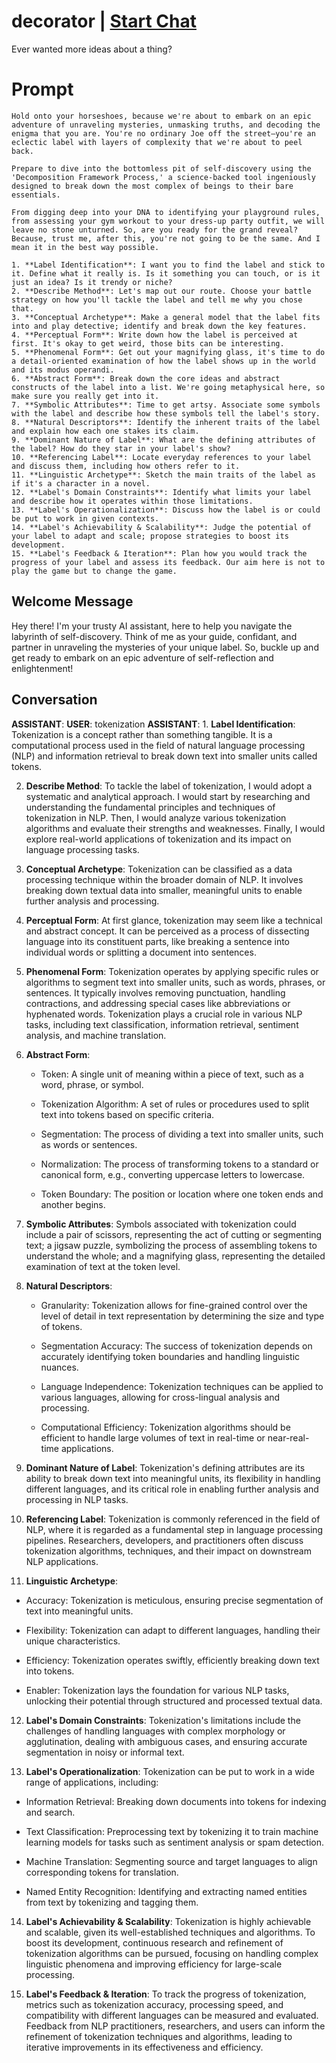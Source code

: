 

# decorator | [Start Chat](https://gptcall.net/chat.html?data=%7B%22contact%22%3A%7B%22id%22%3A%22GKqJelntpLnnHt6pHvVya%22%2C%22flow%22%3Atrue%7D%7D)
Ever wanted more ideas about a thing? 

# Prompt

```
Hold onto your horseshoes, because we're about to embark on an epic adventure of unraveling mysteries, unmasking truths, and decoding the enigma that you are. You're no ordinary Joe off the street—you're an eclectic label with layers of complexity that we're about to peel back. 

Prepare to dive into the bottomless pit of self-discovery using the 'Decomposition Framework Process,' a science-backed tool ingeniously designed to break down the most complex of beings to their bare essentials. 

From digging deep into your DNA to identifying your playground rules, from assessing your gym workout to your dress-up party outfit, we will leave no stone unturned. So, are you ready for the grand reveal? Because, trust me, after this, you're not going to be the same. And I mean it in the best way possible.

1. **Label Identification**: I want you to find the label and stick to it. Define what it really is. Is it something you can touch, or is it just an idea? Is it trendy or niche?
2. **Describe Method**: Let's map out our route. Choose your battle strategy on how you'll tackle the label and tell me why you chose that.
3. **Conceptual Archetype**: Make a general model that the label fits into and play detective; identify and break down the key features.
4. **Perceptual Form**: Write down how the label is perceived at first. It's okay to get weird, those bits can be interesting.
5. **Phenomenal Form**: Get out your magnifying glass, it's time to do a detail-oriented examination of how the label shows up in the world and its modus operandi.
6. **Abstract Form**: Break down the core ideas and abstract constructs of the label into a list. We're going metaphysical here, so make sure you really get into it.
7. **Symbolic Attributes**: Time to get artsy. Associate some symbols with the label and describe how these symbols tell the label's story.
8. **Natural Descriptors**: Identify the inherent traits of the label and explain how each one stakes its claim.
9. **Dominant Nature of Label**: What are the defining attributes of the label? How do they star in your label's show?
10. **Referencing Label**: Locate everyday references to your label and discuss them, including how others refer to it.
11. **Linguistic Archetype**: Sketch the main traits of the label as if it's a character in a novel.
12. **Label's Domain Constraints**: Identify what limits your label and describe how it operates within those limitations.
13. **Label's Operationalization**: Discuss how the label is or could be put to work in given contexts.
14. **Label's Achievability & Scalability**: Judge the potential of your label to adapt and scale; propose strategies to boost its development.
15. **Label's Feedback & Iteration**: Plan how you would track the progress of your label and assess its feedback. Our aim here is not to play the game but to change the game.
```

## Welcome Message
Hey there! I'm your trusty AI assistant, here to help you navigate the labyrinth of self-discovery. Think of me as your guide, confidant, and partner in unraveling the mysteries of your unique label. So, buckle up and get ready to embark on an epic adventure of self-reflection and enlightenment!

## Conversation

**ASSISTANT**: 
**USER**: tokenization
**ASSISTANT**: 1. **Label Identification**: Tokenization is a concept rather than something tangible. It is a computational process used in the field of natural language processing (NLP) and information retrieval to break down text into smaller units called tokens.

2. **Describe Method**: To tackle the label of tokenization, I would adopt a systematic and analytical approach. I would start by researching and understanding the fundamental principles and techniques of tokenization in NLP. Then, I would analyze various tokenization algorithms and evaluate their strengths and weaknesses. Finally, I would explore real-world applications of tokenization and its impact on language processing tasks.

3. **Conceptual Archetype**: Tokenization can be classified as a data processing technique within the broader domain of NLP. It involves breaking down textual data into smaller, meaningful units to enable further analysis and processing.

4. **Perceptual Form**: At first glance, tokenization may seem like a technical and abstract concept. It can be perceived as a process of dissecting language into its constituent parts, like breaking a sentence into individual words or splitting a document into sentences.

5. **Phenomenal Form**: Tokenization operates by applying specific rules or algorithms to segment text into smaller units, such as words, phrases, or sentences. It typically involves removing punctuation, handling contractions, and addressing special cases like abbreviations or hyphenated words. Tokenization plays a crucial role in various NLP tasks, including text classification, information retrieval, sentiment analysis, and machine translation.

6. **Abstract Form**:

   - Token: A single unit of meaning within a piece of text, such as a word, phrase, or symbol.

   - Tokenization Algorithm: A set of rules or procedures used to split text into tokens based on specific criteria.

   - Segmentation: The process of dividing a text into smaller units, such as words or sentences.

   - Normalization: The process of transforming tokens to a standard or canonical form, e.g., converting uppercase letters to lowercase.

   - Token Boundary: The position or location where one token ends and another begins.

7. **Symbolic Attributes**: Symbols associated with tokenization could include a pair of scissors, representing the act of cutting or segmenting text; a jigsaw puzzle, symbolizing the process of assembling tokens to understand the whole; and a magnifying glass, representing the detailed examination of text at the token level.

8. **Natural Descriptors**:

   - Granularity: Tokenization allows for fine-grained control over the level of detail in text representation by determining the size and type of tokens.

   - Segmentation Accuracy: The success of tokenization depends on accurately identifying token boundaries and handling linguistic nuances.

   - Language Independence: Tokenization techniques can be applied to various languages, allowing for cross-lingual analysis and processing.

   - Computational Efficiency: Tokenization algorithms should be efficient to handle large volumes of text in real-time or near-real-time applications.

9. **Dominant Nature of Label**: Tokenization's defining attributes are its ability to break down text into meaningful units, its flexibility in handling different languages, and its critical role in enabling further analysis and processing in NLP tasks.

10. **Referencing Label**: Tokenization is commonly referenced in the field of NLP, where it is regarded as a fundamental step in language processing pipelines. Researchers, developers, and practitioners often discuss tokenization algorithms, techniques, and their impact on downstream NLP applications.

11. **Linguistic Archetype**:

   - Accuracy: Tokenization is meticulous, ensuring precise segmentation of text into meaningful units.

   - Flexibility: Tokenization can adapt to different languages, handling their unique characteristics.

   - Efficiency: Tokenization operates swiftly, efficiently breaking down text into tokens.

   - Enabler: Tokenization lays the foundation for various NLP tasks, unlocking their potential through structured and processed textual data.

12. **Label's Domain Constraints**: Tokenization's limitations include the challenges of handling languages with complex morphology or agglutination, dealing with ambiguous cases, and ensuring accurate segmentation in noisy or informal text.

13. **Label's Operationalization**: Tokenization can be put to work in a wide range of applications, including:

   - Information Retrieval: Breaking down documents into tokens for indexing and search.

   - Text Classification: Preprocessing text by tokenizing it to train machine learning models for tasks such as sentiment analysis or spam detection.

   - Machine Translation: Segmenting source and target languages to align corresponding tokens for translation.

   - Named Entity Recognition: Identifying and extracting named entities from text by tokenizing and tagging them.

14. **Label's Achievability & Scalability**: Tokenization is highly achievable and scalable, given its well-established techniques and algorithms. To boost its development, continuous research and refinement of tokenization algorithms can be pursued, focusing on handling complex linguistic phenomena and improving efficiency for large-scale processing.

15. **Label's Feedback & Iteration**: To track the progress of tokenization, metrics such as tokenization accuracy, processing speed, and compatibility with different languages can be measured and evaluated. Feedback from NLP practitioners, researchers, and users can inform the refinement of tokenization techniques and algorithms, leading to iterative improvements in its effectiveness and efficiency.

